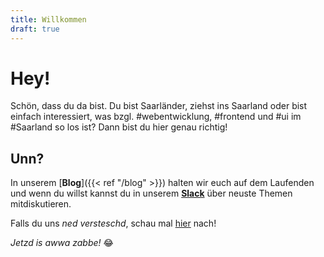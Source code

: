 ```yaml
---
title: Willkommen
draft: true
---
```


# Hey!

Schön, dass du da bist. Du bist Saarländer, ziehst ins Saarland oder bist einfach interessiert, was bzgl. #webentwicklung, #frontend und #ui im #Saarland so los ist? Dann bist du hier genau richtig!

## Unn?

In unserem [**Blog**]({{< ref "/blog" >}}) halten wir euch auf dem Laufenden und wenn du willst kannst du in unserem [**Slack**](https://webdeveloper-slack.herokuapp.com) über neuste Themen mitdiskutieren.

Falls du uns _ned versteschd_, schau mal [hier](http://www.stefan-im-www.de/Saar-Dateien/Saarbrigger%20Platt%20mit%20Frame.htm) nach!

_Jetzd is awwa zabbe!_ 😂
